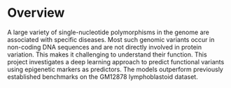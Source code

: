 # Overview

A large variety of single-nucleotide polymorphisms in the genome are associated with specific diseases. Most such genomic variants occur in non-coding DNA sequences and are not directly involved in protein variation. This makes it challenging to understand their function. This project investigates a deep learning approach to predict functional variants using epigenetic markers as predictors. The models outperform previously established benchmarks on the GM12878 lymphoblastoid dataset.

